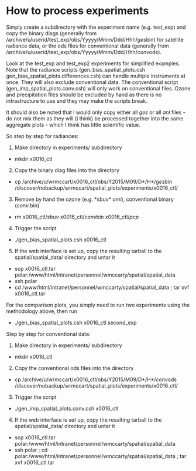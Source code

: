 How to process experiments
==========================

Simply create a subdirectory with the experiment name (e.g. test_exp) and copy the binary diags (generally from /archive/u/userid/test_exp/obs/Yyyyy/Mmm/Ddd/Hhh/*ges*bin) for satellite radiance data, or the ods files for conventional data (generally from /archive/u/userid/test_exp/obs/Yyyyy/Mmm/Ddd/Hhh/*conv*ods). 

Look at the test_exp and test_exp2 experiments for simplified examples.  Note that the radiance scripts (gen_bias_spatial_plots.csh  gen_bias_spatial_plots.differences.csh) can handle multiple instruments at once.  They will also exclude conventional data.  The conventional script (gen_imp_spatial_plots.conv.csh) will only work on conventional files.  Ozone and precipitation files should be excluded by hand as there is no infrastructure to use and they may make the scripts break.  

It should also be noted that I would only copy either all *ges* or all *anl* files - do not mix them as they will (i think) be processed together into the same aggregate plots - which I think has little scientific value.

So step by step for radiances:

1.  Make directory in experiments/ subdirectory
  * mkdir x0016_ctl
2.  Copy the binary diag files into the directory
  * cp /archive/u/wrmccart/x0016_ctl/obs/Y2015/M09/D*/H*/*ges*bin /discover/nobackup/wrmccart/spatial_plots/experiments/x0016_ctl/
3.  Remove by hand the ozone (e.g. \*sbuv\* *omi*), conventional binary (*conv*.bin) 
  * rm x0016_ctl/*sbuv* x0016_ctl/*conv*bin x0016_ctl/*pcp*
4.  Trigger the script
  * ./gen_bias_spatial_plots.csh x0016_ctl
5.  If the web interface is set up, copy the resulting tarball to the spatial/spatial_data/ directory and untar it
  * scp x0016_ctl.tar polar:/www/html/intranet/personnel/wmccarty/spatial/spatial_data
  * ssh polar 
  * cd /www/html/intranet/personnel/wmccarty/spatial/spatial_data ; tar xvf x0016_ctl.tar


For the comparison plots, you simply need to run two experiments using the methodology above, then run
  * ./gen_bias_spatial_plots.csh x0016_ctl second_exp

Step by step for conventional data:

1.  Make directory in experiments/ subdirectory
  * mkdir x0016_ctl
2.  Copy the conventional ods files into the directory
  * cp /archive/u/wrmccart/x0016_ctl/obs/Y2015/M09/D*/H*/*conv*ods /discover/nobackup/wrmccart/spatial_plots/experiments/x0016_ctl/
3.  Trigger the script
  * ./gen_imp_spatial_plots.conv.csh x0016_ctl
4.  If the web interface is set up, copy the resulting tarball to the spatial/spatial_data/ directory and untar it
  * scp x0016_ctl.tar polar:/www/html/intranet/personnel/wmccarty/spatial/spatial_data
  * ssh polar ; cd polar:/www/html/intranet/personnel/wmccarty/spatial/spatial_data ; tar xvf x0016_ctl.tar


